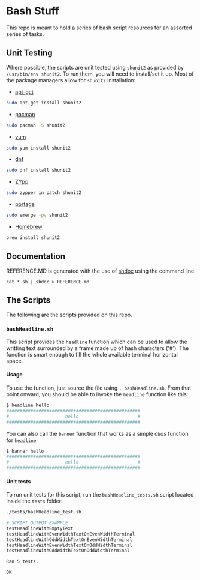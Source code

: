 # Bash Stuff

This repo is meant to hold a series of bash script resources for an assorted series of tasks.

## Unit Testing

Where possible, the scripts are unit tested using `shunit2` as provided by `/usr/bin/env shunit2`.
To run them, you will need to install/set it up.
Most of the package managers allow for `shunit2` installation:
* [apt-get](https://wiki.debian.org/Apt)
```bash
sudo apt-get install shunit2
```
* [pacman](https://wiki.archlinux.org/index.php/pacman)
```bash
sudo pacman -S shunit2
```
* [yum](http://yum.baseurl.org/)
```bash
sudo yum install shunit2
```
* [dnf](https://github.com/rpm-software-management/dnf)
```bash
sudo dnf install shunit2
```
* [ZYpp](https://en.opensuse.org/Portal:Libzypp)
```bash
sudo zypper in patch shunit2
```
* [portage](https://wiki.gentoo.org/wiki/Project:Portage)
```bash
sudo emerge -pv shunit2
```
* [Homebrew](https://brew.sh/)
```bash
brew install shunit2
```

## Documentation

REFERENCE.MD is generated with the use of [shdoc](https://github.com/reconquest/shdoc) using the command line
```
cat *.sh | shdoc > REFERENCE.md
```

## The Scripts

The following are the scripts provided on this repo.

### `bashHeadline.sh`

This script provides the `headline` function which can be used to allow the writting text surrounded by a frame made up of hash characters ('#'). The function is smart enough to fill the whole available terminal horizontal space.

#### Usage

To use the function, just source the file using `. bashHeadline.sh`.
From that point onward, you should be able to invoke the `headline` function like this:
```bash
$ headline hello
##################################################
#                     hello                      #
##################################################
```
You can also call the `banner` function that works as a simple _alias_ function for `headline`
```bash
$ banner hello
##################################################
#                     hello                      #
##################################################
```

#### Unit tests

To run unit tests for this script, run the `bashHeadline_tests.sh` script located inside the `tests` folder:
```bash
./tests/bashHeadline_test.sh

# SCRIPT OUTPUT EXAMPLE
testHeadlineWithEmptyText
testHeadlineWithEvenWidthTextOnEvenWidthTerminal
testHeadlineWithOddWidthTextOnEvenWidthTerminal
testHeadlineWithEvenWidthTextOnOddWidthTerminal
testHeadlineWithOddWidthTextOnOddWidthTerminal

Ran 5 tests.

OK
```
